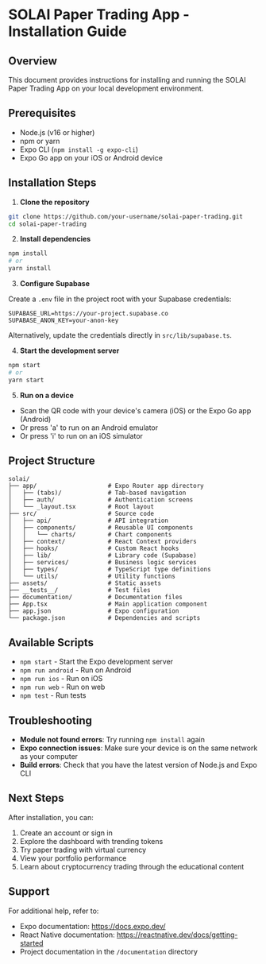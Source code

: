 # SOLAI Paper Trading App - Installation Guide

## Overview

This document provides instructions for installing and running the SOLAI Paper Trading App on your local development environment.

## Prerequisites

- Node.js (v16 or higher)
- npm or yarn
- Expo CLI (`npm install -g expo-cli`)
- Expo Go app on your iOS or Android device

## Installation Steps

1. **Clone the repository**

```bash
git clone https://github.com/your-username/solai-paper-trading.git
cd solai-paper-trading
```

2. **Install dependencies**

```bash
npm install
# or
yarn install
```

3. **Configure Supabase**

Create a `.env` file in the project root with your Supabase credentials:

```
SUPABASE_URL=https://your-project.supabase.co
SUPABASE_ANON_KEY=your-anon-key
```

Alternatively, update the credentials directly in `src/lib/supabase.ts`.

4. **Start the development server**

```bash
npm start
# or
yarn start
```

5. **Run on a device**

- Scan the QR code with your device's camera (iOS) or the Expo Go app (Android)
- Or press 'a' to run on an Android emulator
- Or press 'i' to run on an iOS simulator

## Project Structure

```
solai/
├── app/                    # Expo Router app directory
│   ├── (tabs)/             # Tab-based navigation
│   ├── auth/               # Authentication screens
│   └── _layout.tsx         # Root layout
├── src/                    # Source code
│   ├── api/                # API integration
│   ├── components/         # Reusable UI components
│   │   └── charts/         # Chart components
│   ├── context/            # React Context providers
│   ├── hooks/              # Custom React hooks
│   ├── lib/                # Library code (Supabase)
│   ├── services/           # Business logic services
│   ├── types/              # TypeScript type definitions
│   └── utils/              # Utility functions
├── assets/                 # Static assets
├── __tests__/              # Test files
├── documentation/          # Documentation files
├── App.tsx                 # Main application component
├── app.json                # Expo configuration
└── package.json            # Dependencies and scripts
```

## Available Scripts

- `npm start` - Start the Expo development server
- `npm run android` - Run on Android
- `npm run ios` - Run on iOS
- `npm run web` - Run on web
- `npm test` - Run tests

## Troubleshooting

- **Module not found errors**: Try running `npm install` again
- **Expo connection issues**: Make sure your device is on the same network as your computer
- **Build errors**: Check that you have the latest version of Node.js and Expo CLI

## Next Steps

After installation, you can:

1. Create an account or sign in
2. Explore the dashboard with trending tokens
3. Try paper trading with virtual currency
4. View your portfolio performance
5. Learn about cryptocurrency trading through the educational content

## Support

For additional help, refer to:
- Expo documentation: https://docs.expo.dev/
- React Native documentation: https://reactnative.dev/docs/getting-started
- Project documentation in the `/documentation` directory
